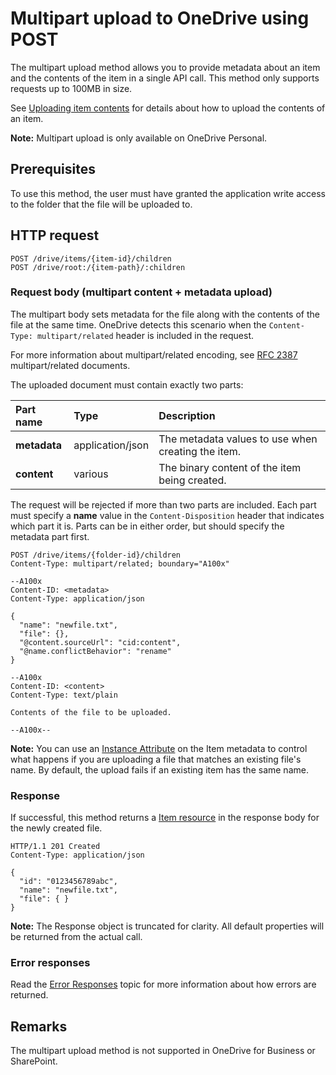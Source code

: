 # Multipart upload to OneDrive using POST

The multipart upload method allows you to provide metadata about an item and the
contents of the item in a single API call. This method only supports requests up to
100MB in size.

See [Uploading item contents](upload.md) for details about how to upload
the contents of an item.

**Note:** Multipart upload is only available on OneDrive Personal.

## Prerequisites

To use this method, the user must have granted the application write access
to the folder that the file will be uploaded to.

## HTTP request

<!-- {"blockType": "ignored" } -->
```
POST /drive/items/{item-id}/children
POST /drive/root:/{item-path}/:children
```

### Request body (multipart content + metadata upload)

The multipart body sets metadata for the file along
with the contents of the file at the same time. OneDrive detects this scenario
when the `Content-Type: multipart/related` header is included in the request.

For more information about multipart/related encoding, see
[RFC 2387](https://www.ietf.org/rfc/rfc2387.txt) multipart/related documents.

The uploaded document must contain exactly two parts:

| Part name    | Type             | Description                                        |
|:-------------|:-----------------|:---------------------------------------------------|
| **metadata** | application/json | The metadata values to use when creating the item. |
| **content**  | various          | The binary content of the item being created.      |

The request will be rejected if more than two parts are included. Each part must
specify a **name** value in the `Content-Disposition` header that indicates which
part it is. Parts can be in either order, but should specify the metadata part
first.

<!-- { "blockType": "request", "name": "upload-multipart", "scopes": "files.readwrite service.onedrive" } -->
```
POST /drive/items/{folder-id}/children
Content-Type: multipart/related; boundary="A100x"

--A100x
Content-ID: <metadata>
Content-Type: application/json

{
  "name": "newfile.txt",
  "file": {},
  "@content.sourceUrl": "cid:content",
  "@name.conflictBehavior": "rename"
}

--A100x
Content-ID: <content>
Content-Type: text/plain

Contents of the file to be uploaded.

--A100x--
```

**Note:** You can use an [Instance Attribute](../resources/item.md#instance-attributes)
on the Item metadata to control what happens if you are uploading a file that
matches an existing file's name. By default, the upload fails if an existing
item has the same name.

### Response

If successful, this method returns a [Item resource](../resources/item.md) in
the response body for the newly created file.

<!-- { "blockType": "response", "@odata.type": "oneDrive.item", "truncated": true } -->
```http
HTTP/1.1 201 Created
Content-Type: application/json

{
  "id": "0123456789abc",
  "name": "newfile.txt",
  "file": { }
}
```

**Note:** The Response object is truncated for clarity. All default properties will
be returned from the actual call.



### Error responses

Read the [Error Responses][error-response] topic for more information about
how errors are returned.

## Remarks

The multipart upload method is not supported in OneDrive for Business or SharePoint.


[error-response]: ../misc/errors.md

<!-- {
  "type": "#page.annotation",
  "description": "Create a new item with custom metadata and content upload.",
  "keywords": "create,upload,post,custom metadata",
  "section": "documentation"
} -->
